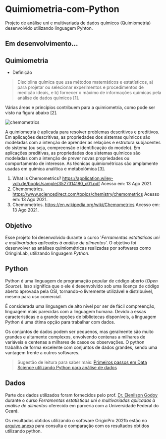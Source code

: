 # Quimiometria-com-Python
Projeto de análise uni e multivariada de dados químicos (Quimiometria) desenvolvido utilizando linguagem Pyhton.

## Em desenvolvimento...

## **Quimiometria**

* Definição
> Disciplina química que usa métodos matemáticos e estatísticos, a) para projetar ou selecionar experimentos e procedimentos de medição ideais, e b) fornecer o máximo de informações químicas pela análise de dados químicos [1].

Várias áreas e princípios contribuem para a quimiometria, como pode ser visto na figura abaixo [2].

![chemometrics](https://ars.els-cdn.com/content/image/3-s2.0-B9780128008744000192-f19-02-9780128008744.jpg)

A quimiometria é aplicada para resolver problemas descritivos e preditivos. Em aplicações descritivas, as propriedades dos sistemas químicos são modeladas com a intenção de aprender as relações e estrutura subjacentes do sistema (ou seja, compreensão e identificação do modelo). Em aplicações preditivas, as propriedades dos sistemas químicos são modeladas com a intenção de prever novas propriedades ou comportamento de interesse. As técnicas quimiométricas são amplamente usadas em química analítica e metabolômica [3].
 1. What is Chemometrics? <https://application.wiley-vch.de/books/sample/3527314180_c01.pdf> Acesso em: 13 Ago 2021.
 2. Chemometrics. <https://www.sciencedirect.com/topics/chemistry/chemometrics> Acesso em: 13 Ago 2021.
 3. Chemometrics. <https://en.wikipedia.org/wiki/Chemometrics> Acesso em: 13 Ago 2021.

## **Objetivo**

Esse projeto foi desenvolvido durante o curso '*Ferramentas estatísticas uni e multivariadas aplicadas à análise de alimentos*'.
O objetivo foi desenvolver as análises quimiométricas realizadas por softwares como OringinLab, utilizando linguagem *Python*.

## **Python**

Python é uma linguagem de programação popular de código aberto (*Open Source*). Isso significa que o ele é desenvolvido sob uma licença de código aberto aprovada pela OSI, tornando-o livremente utilizável e distribuível, mesmo para uso comercial.

É considerada uma linguagem de alto nível por ser de fácil compreenção, linguagem mais parecidas com a linguagem humana. Devido a essas caracteristicas e a grande opções de bibliotecas disponíveis, a linguagem Python é uma ótima opção para trabalhar com dados. 

Os conjuntos de dados podem ser pequenos, mas geralmente são muito grandes e altamente complexos, envolvendo centenas a milhares de variáveis ​​e centenas a milhares de casos ou observações. O python trabalha de forma excelente com conjuntos de dados grandes, sendo uma vantagem frente a outros softwares.

>Sugestão de leitura para saber mais: [Primeiros passos em Data Science utilizando Python para análise de dados](https://medium.com/data-hackers/primeiros-passos-em-data-science-utilizando-python-para-an%C3%A1lise-de-dados-823436432b28)

## **Dados**

Parte dos dados utilizados foram fornecidos pelo prof. [Dr. Elenilson Godoy](https://www.linkedin.com/in/elenilson-godoy-alves-filho-01528471/) durante o curso *Ferramentas estatísticas uni e multivariadas aplicadas à análise de alimentos* oferecido em parceria com a Universidade Federal do Ceará. 

Os resultados obtidos utilizando o software OriginPro 2021b estão no [arquivo anexo](https://github.com/CarolineOlive/Quimiometria-com-Python/blob/main/Anexo%20Projeto%20Quimiometria%20com%20Python.pdf) para consulta e comparação com os resultados obtidos utilizando python.

